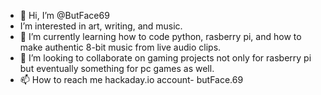 - 👋 Hi, I’m @ButFace69
-  I’m interested in art, writing, and music. 
- 🌱 I’m currently learning how to code python, rasberry pi, and how to make authentic 8-bit music from live audio clips.
- 💞️ I’m looking to collaborate on gaming projects not only for rasberry pi but eventually something for pc games as well.
- 📫 How to reach me 
hackaday.io account- butFace.69


<!---
ButFace69/ButFace69 is a ✨ special ✨ repository because its `README.md` (this file) appears on your GitHub profile.
You can click the Preview link to take a look at your changes.
--->
